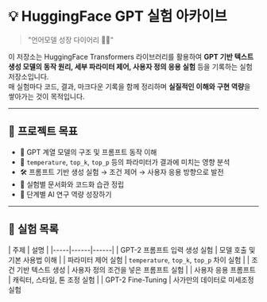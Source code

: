 # 💡  HuggingFace GPT 실험 아카이브

> "언어모델 성장 다이어리 📖✨"

이 저장소는 HuggingFace Transformers 라이브러리를 활용하여 **GPT 기반 텍스트 생성 모델의 동작 원리, 세부 파라미터 제어, 사용자 정의 응용 실험** 등을 기록하는 실험 저장소입니다.  
매 실험마다 코드, 결과, 마크다운 기록을 함께 정리하며 **실질적인 이해와 구현 역량**을 쌓아가는 것이 목적입니다.

---

## 🎯 프로젝트 목표

- 🤖 GPT 계열 모델의 구조 및 프롬프트 동작 이해
- 🔧 `temperature`, `top_k`, `top_p` 등의 파라미터가 결과에 미치는 영향 분석
- 🛠️ 프롬프트 기반 생성 실험 → 조건 제어 → 사용자 응용 방향으로 발전
- 📂 실험별 문서화와 코드화 습관 정립
- 🌱 단계별 AI 연구 역량 성장하기

---

## 📅 실험 목록

| 주제 | 설명 |
|-----|------|------|
| GPT-2 프롬프트 입력 생성 실험 | 모델 호출 및 기본 사용법 이해 |
| 파라미터 제어 실험 | `temperature`, `top_k`, `top_p` 차이 실험 |
| 조건 기반 텍스트 생성 | 사용자 정의 조건을 넣은 프롬프트 실험 |
| 사용자 응용 프롬프트 | 캐릭터, 스타일, 톤 조정 실험 |
| GPT-2 Fine-Tuning | 사가만의 데이터로 미세조정 실험





